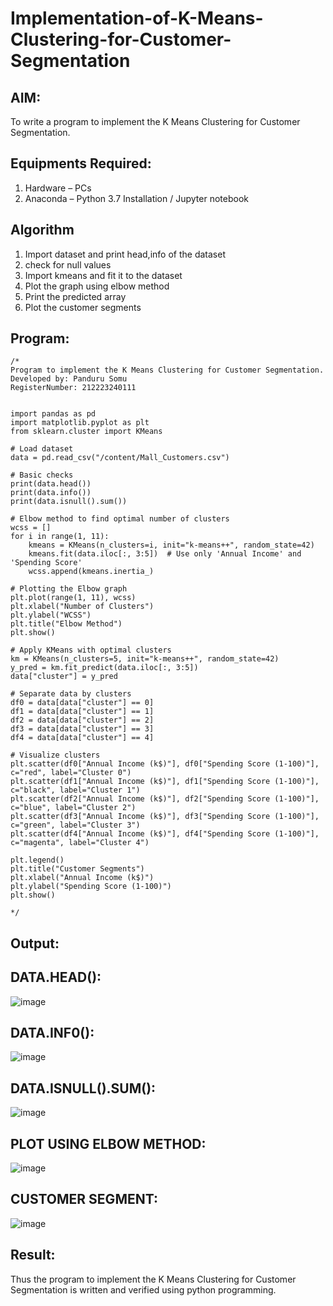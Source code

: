 # Implementation-of-K-Means-Clustering-for-Customer-Segmentation

## AIM:
To write a program to implement the K Means Clustering for Customer Segmentation.

## Equipments Required:
1. Hardware – PCs
2. Anaconda – Python 3.7 Installation / Jupyter notebook

## Algorithm
1. Import dataset and print head,info of the dataset
2. check for null values
3. Import kmeans and fit it to the dataset
4. Plot the graph using elbow method
5. Print the predicted array
6. Plot the customer segments

## Program:
```
/*
Program to implement the K Means Clustering for Customer Segmentation.
Developed by: Panduru Somu 
RegisterNumber: 212223240111


import pandas as pd
import matplotlib.pyplot as plt
from sklearn.cluster import KMeans

# Load dataset
data = pd.read_csv("/content/Mall_Customers.csv")

# Basic checks
print(data.head())
print(data.info())
print(data.isnull().sum())

# Elbow method to find optimal number of clusters
wcss = []
for i in range(1, 11):
    kmeans = KMeans(n_clusters=i, init="k-means++", random_state=42)
    kmeans.fit(data.iloc[:, 3:5])  # Use only 'Annual Income' and 'Spending Score'
    wcss.append(kmeans.inertia_)

# Plotting the Elbow graph
plt.plot(range(1, 11), wcss)
plt.xlabel("Number of Clusters")
plt.ylabel("WCSS")
plt.title("Elbow Method")
plt.show()

# Apply KMeans with optimal clusters
km = KMeans(n_clusters=5, init="k-means++", random_state=42)
y_pred = km.fit_predict(data.iloc[:, 3:5])
data["cluster"] = y_pred

# Separate data by clusters
df0 = data[data["cluster"] == 0]
df1 = data[data["cluster"] == 1]
df2 = data[data["cluster"] == 2]
df3 = data[data["cluster"] == 3]
df4 = data[data["cluster"] == 4]

# Visualize clusters
plt.scatter(df0["Annual Income (k$)"], df0["Spending Score (1-100)"], c="red", label="Cluster 0")
plt.scatter(df1["Annual Income (k$)"], df1["Spending Score (1-100)"], c="black", label="Cluster 1")
plt.scatter(df2["Annual Income (k$)"], df2["Spending Score (1-100)"], c="blue", label="Cluster 2")
plt.scatter(df3["Annual Income (k$)"], df3["Spending Score (1-100)"], c="green", label="Cluster 3")
plt.scatter(df4["Annual Income (k$)"], df4["Spending Score (1-100)"], c="magenta", label="Cluster 4")

plt.legend()
plt.title("Customer Segments")
plt.xlabel("Annual Income (k$)")
plt.ylabel("Spending Score (1-100)")
plt.show()

*/
```

## Output:

## DATA.HEAD():

![image](https://github.com/user-attachments/assets/6beaa101-b007-4603-abfe-3a688a562bdd)


## DATA.INF0():

![image](https://github.com/user-attachments/assets/63b5452c-dc83-4e5e-a37b-30fce5df0de1)



## DATA.ISNULL().SUM():

![image](https://github.com/user-attachments/assets/cd972c66-a02d-4f55-b94b-d3dfeb699fa4)



## PLOT USING ELBOW METHOD:

![image](https://github.com/user-attachments/assets/7f673ca6-c624-4e22-ab47-356c1892170d)



## CUSTOMER SEGMENT:

![image](https://github.com/user-attachments/assets/1ae6527e-8855-4263-a679-e8aaca340b5f)




## Result:

Thus the program to implement the K Means Clustering for Customer Segmentation is written and verified using python programming.








